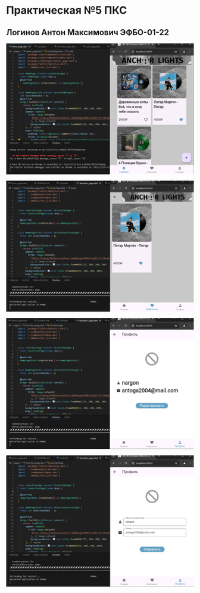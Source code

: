 # Практическая №5 ПКС
## Логинов Антон Максимович ЭФБО-01-22

![alt text](assets/images/image5-1.png)

![alt text](assets/images/image5-2.png)

![alt text](assets/images/image5-3.png)

![alt text](assets/images/image5-4.png)

